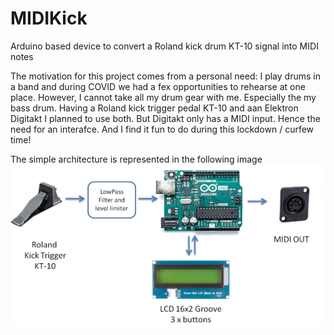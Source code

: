 # MIDIKick
Arduino based device to convert a Roland kick drum KT-10 signal into MIDI notes 

The motivation for this project comes from a personal need: I play drums in a band and during COVID we had a fex opportunities to rehearse at one place. However, I cannot take all my drum gear with me.
Especially the my bass drum. Having a Roland kick trigger pedal KT-10 and aan Elektron Digitakt I planned to use both. But Digitakt only has a MIDI input. Hence the need for an interafce.
And I find it fun to do during this lockdown / curfew time!

The simple architecture is represented in the following image
![Architecture MidiKick](/images/Architecture.png)

